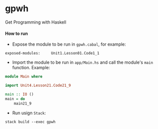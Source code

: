 # gpwh
Get Programming with Haskell

#### How to run
* Expose the module to be run in `gpwh.cabal`, for example:
```cabal
exposed-modules:     Unit1.Lesson01.Code1_1
```
* Import the module to be run in `app/Main.hs` and call the module's `main` function. Example:
```haskell
module Main where

import Unit4.Lesson21.Code21_9

main :: IO ()
main = do
    main21_9
```
* Run usign `Stack`:
```shell
stack build --exec gpwh
```